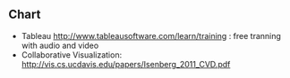## Chart
- Tableau http://www.tableausoftware.com/learn/training : free tranning with audio and video
- Collaborative Visualization: http://vis.cs.ucdavis.edu/papers/Isenberg_2011_CVD.pdf
